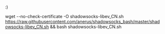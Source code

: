:)

wget --no-check-certificate -O shadowsocks-libev_CN.sh https://raw.githubusercontent.com/anerus/shadowsocks_bash/master/shadowsocks-libev_CN.sh && bash shadowsocks-libev_CN.sh
